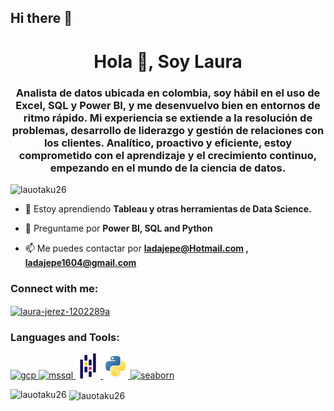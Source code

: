 ## Hi there 👋
<h1 align="center">Hola 👋, Soy Laura</h1>
<h3 align="center">Analista de datos ubicada en colombia, soy hábil en el uso de Excel, SQL y Power BI, y me desenvuelvo bien en entornos de ritmo rápido. Mi experiencia se extiende a la resolución de problemas, desarrollo de liderazgo y gestión de relaciones con los clientes. Analítico, proactivo y eficiente, estoy comprometido con el aprendizaje y el crecimiento continuo, empezando en el mundo de la ciencia de datos.</h3>

<p align="left"> <img src="https://komarev.com/ghpvc/?username=lauotaku26&label=Profile%20views&color=0e75b6&style=flat" alt="lauotaku26" /> </p>

- 🌱 Estoy aprendiendo **Tableau y otras herramientas de Data Science.**

- 💬 Preguntame por **Power BI, SQL and Python**

- 📫 Me puedes contactar por **ladajepe@Hotmail.com , ladajepe1604@gmail.com**

<h3 align="left">Connect with me:</h3>
<p align="left">
<a href="https://linkedin.com/in/laura-jerez-1202289a" target="blank"><img align="center" src="https://raw.githubusercontent.com/rahuldkjain/github-profile-readme-generator/master/src/images/icons/Social/linked-in-alt.svg" alt="laura-jerez-1202289a" height="30" width="40" /></a>
</p>

<h3 align="left">Languages and Tools:</h3>
<p align="left"> <a href="https://cloud.google.com" target="_blank" rel="noreferrer"> <img src="https://www.vectorlogo.zone/logos/google_cloud/google_cloud-icon.svg" alt="gcp" width="40" height="40"/> </a> <a href="https://www.microsoft.com/en-us/sql-server" target="_blank" rel="noreferrer"> <img src="https://www.svgrepo.com/show/303229/microsoft-sql-server-logo.svg" alt="mssql" width="40" height="40"/> </a> <a href="https://pandas.pydata.org/" target="_blank" rel="noreferrer"> <img src="https://raw.githubusercontent.com/devicons/devicon/2ae2a900d2f041da66e950e4d48052658d850630/icons/pandas/pandas-original.svg" alt="pandas" width="40" height="40"/> </a> <a href="https://www.python.org" target="_blank" rel="noreferrer"> <img src="https://raw.githubusercontent.com/devicons/devicon/master/icons/python/python-original.svg" alt="python" width="40" height="40"/> </a> <a href="https://seaborn.pydata.org/" target="_blank" rel="noreferrer"> <img src="https://seaborn.pydata.org/_images/logo-mark-lightbg.svg" alt="seaborn" width="40" height="40"/> </a> </p>

<p><img align="left" src="https://github-readme-stats.vercel.app/api/top-langs?username=lauotaku26&show_icons=true&locale=en&layout=compact" alt="lauotaku26" /></p>

<p>&nbsp;<img align="center" src="https://github-readme-stats.vercel.app/api?username=lauotaku26&show_icons=true&locale=en" alt="lauotaku26" /></p>

